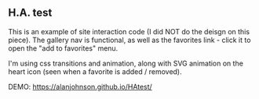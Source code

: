 ## H.A. test

This is an example of site interaction code (I did NOT do the deisgn on this piece).  The gallery nav is functional, as well as the favorites link - click it to open the "add to favorites" menu.

I'm using css transitions and animation, along with SVG animation on the heart icon (seen when a favorite is added / removed).

DEMO: https://alanjohnson.github.io/HAtest/
